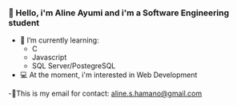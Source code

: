 ### 🦋 Hello, i'm Aline Ayumi and i'm a Software Engineering student 
- 📖 I’m currently learning: 
   - C
   - Javascript
   - SQL Server/PostegreSQL
- 💻 At the moment, i'm interested in Web Development
   
-🌻This is my email for contact: aline.s.hamano@gmail.com
